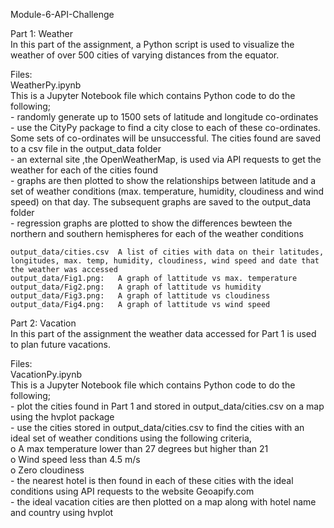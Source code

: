 Module-6-API-Challenge

Part 1: Weather  
In this part of the assignment, a Python script is used to visualize the weather of over 500 cities of varying distances from the equator. 

Files:  
    WeatherPy.ipynb  
        This is a Jupyter Notebook file which contains Python code to do the following;  
            - randomly generate up to 1500 sets of latitude and longitude co-ordinates  
            - use the CityPy package to find a city close to each of these co-ordinates. Some sets of co-ordinates will be unsuccessful. The cities found are saved to a csv file in the output_data folder  
            - an external site ,the OpenWeatherMap, is used via API requests to get the weather for each of the cities found  
            - graphs are then plotted to show the relationships between latitude and a set of weather conditions (max. temperature, humidity, cloudiness and wind speed) on that day. The subsequent graphs are saved to the output_data folder  
            - regression graphs are plotted to show the differences bewteen the northern and southern hemispheres for each of the weather conditions  

    output_data/cities.csv  A list of cities with data on their latitudes, longitudes, max. temp, humidity, cloudiness, wind speed and date that the weather was accessed  
    output_data/Fig1.png:   A graph of lattitude vs max. temperature  
    output_data/Fig2.png:   A graph of lattitude vs humidity  
    output_data/Fig3.png:   A graph of lattitude vs cloudiness  
    output_data/Fig4.png:   A graph of lattitude vs wind speed  

Part 2: Vacation  
In this part of the assignment the weather data accessed for Part 1 is used to plan future vacations.   

Files:  
    VacationPy.ipynb  
         This is a Jupyter Notebook file which contains Python code to do the following;  
            - plot the cities found in Part 1 and stored in output_data/cities.csv on a map using the hvplot package  
            - use the cities stored in output_data/cities.csv to find the cities with an ideal set of weather conditions using the following criteria,  
                o	A max temperature lower than 27 degrees but higher than 21  
                o	Wind speed less than 4.5 m/s  
                o	Zero cloudiness  
            - the nearest hotel is then found in each of these cities with the ideal conditions using API requests to the website Geoapify.com  
            - the ideal vacation cities are then plotted on a map along with hotel name and country using hvplot  
